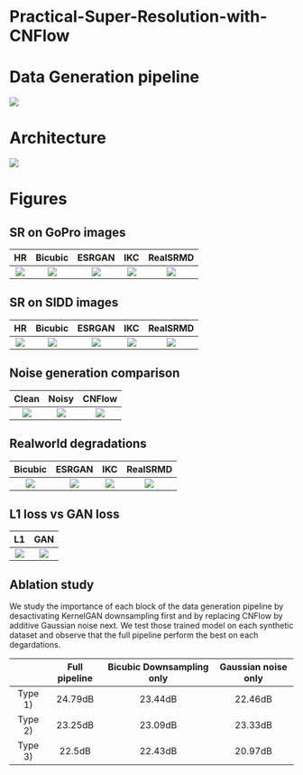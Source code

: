 # Practical-Super-Resolution-with-CNFlow

# Data Generation pipeline

![](images/DataGenPipe.png) 

# Architecture
![](images/PipelineFlow.png) 

# Figures

## SR on GoPro images

HR | Bicubic            |  ESRGAN | IKC | RealSRMD 
:-:|:------------------:|:-------:|:---:|:------:
![](images/gopro/Rect.png)  |  ![](images/gopro/Bicubic.png)  | ![](images/gopro/ESRGAN.png)  | ![](images/gopro/IKC.png)  | ![](images/gopro/RealSRMD.png)  |

## SR on SIDD images

HR | Bicubic            |  ESRGAN | IKC | RealSRMD 
:-:|:------------------:|:-------:|:---:|:------:
![](images/SIDD/rect.png)  |  ![](images/SIDD/Bicubic.png)  | ![](images/SIDD/ESRGAN.png)  | ![](images/SIDD/IKC.png)  | ![](images/SIDD/RealSRMD.png)  |

## Noise generation comparison
Clean | Noisy            |  CNFlow
:----:|:----------------:|:-------:
![](images/Noiseflow/gt_big.png)  |  ![](images/Noiseflow/noisy_big.png)   | ![](images/Noiseflow/noiseflow_big.png) |

## Realworld degradations

 Bicubic            |  ESRGAN | IKC | RealSRMD 
:------------------:|:-------:|:---:|:------:
![](images/AppendixRes/Bicubic.png)  | ![](images/AppendixRes/ESRGAN.png)  | ![](images/AppendixRes/IKC.png)  | ![](images/AppendixRes/RealSRMD.png)  |

## L1 loss vs GAN loss


L1    |  GAN
:------------------:|:-------:
![](images/AppendixRes/PSNR.png)  | ![](images/AppendixRes/GAN.png)  | 

## Ablation study

We study the importance of each block of the data generation pipeline by desactivating KernelGAN downsampling first and by replacing CNFlow by additive Gaussian noise next. We test those trained model on each synthetic dataset and observe that the full pipeline perform the best on each degardations.

|	| Full pipeline | Bicubic Downsampling only | Gaussian noise only
:------------------:|:-------:|:---:|:------:
Type 1)	| 24.79dB | 23.44dB | 22.46dB
Type 2) | 23.25dB | 23.09dB | 23.33dB
Type 3) | 22.5dB | 22.43dB | 20.97dB
